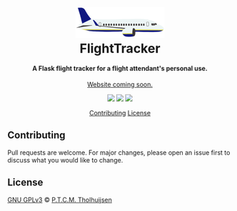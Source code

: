 <h1 align="center">
    <br>
    <a href="https://github.com/mandjevant/flightTracker"><img src="app/static/images/Airplane_animation.png?raw=true" alt="FlightTracker" width="200"></a>
    <br>
    FlightTracker
    <br>
</h1>

<h4 align="center">A Flask flight tracker for a flight attendant's personal use.</h4>

<p align="center">
    <a href="https://github.com/mandjevant/flightTracker">Website coming soon.</a>
</p>

<p align="center">
    <a href="https://gitHub.com/mandjevant/flightTracker/issues/" alt="GitHub issues" ><img src="https://img.shields.io/github/issues/mandjevant/flightTracker.svg" /></a>
	<a href="https://gitHub.com/mandjevant/flightTracker/pull/" alt="GitHub pull-requests" ><img src="https://img.shields.io/github/issues-pr/mandjevant/flightTracker.svg" /></a>
	<a href="http://perso.crans.org/besson/LICENSE.html" alt="GPLv3 license" ><img src="https://img.shields.io/badge/License-AGPLv3-blue.svg" /></a>
</p>

<p align="center">
    <a href="#contributing">Contributing</a>
    <a href="#license">License</a>
</p>

## Contributing

Pull requests are welcome. For major changes, please open an issue first to discuss what you would like to change.

## License
[GNU GPLv3](https://choosealicense.com/licenses/gpl-3.0/) © [P.T.C.M. Tholhuijsen](https://github.com/mandjevant)
